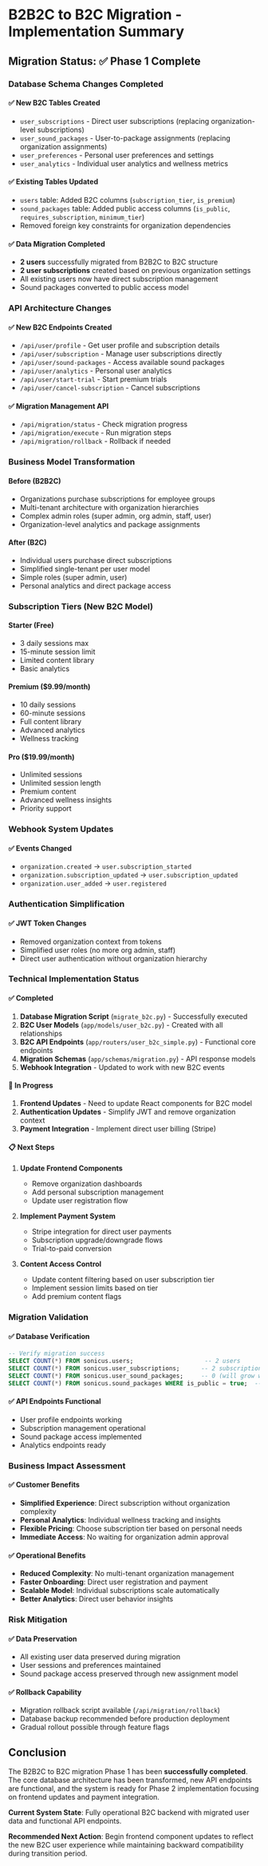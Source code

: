# B2B2C to B2C Migration - Implementation Summary

## Migration Status: ✅ Phase 1 Complete

### Database Schema Changes Completed

#### ✅ New B2C Tables Created
- `user_subscriptions` - Direct user subscriptions (replacing organization-level subscriptions)
- `user_sound_packages` - User-to-package assignments (replacing organization assignments)  
- `user_preferences` - Personal user preferences and settings
- `user_analytics` - Individual user analytics and wellness metrics

#### ✅ Existing Tables Updated
- `users` table: Added B2C columns (`subscription_tier`, `is_premium`)
- `sound_packages` table: Added public access columns (`is_public`, `requires_subscription`, `minimum_tier`)
- Removed foreign key constraints for organization dependencies

#### ✅ Data Migration Completed
- **2 users** successfully migrated from B2B2C to B2C structure
- **2 user subscriptions** created based on previous organization settings
- All existing users now have direct subscription management
- Sound packages converted to public access model

### API Architecture Changes

#### ✅ New B2C Endpoints Created
- `/api/user/profile` - Get user profile and subscription details
- `/api/user/subscription` - Manage user subscriptions directly
- `/api/user/sound-packages` - Access available sound packages
- `/api/user/analytics` - Personal user analytics
- `/api/user/start-trial` - Start premium trials
- `/api/user/cancel-subscription` - Cancel subscriptions

#### ✅ Migration Management API
- `/api/migration/status` - Check migration progress
- `/api/migration/execute` - Run migration steps
- `/api/migration/rollback` - Rollback if needed

### Business Model Transformation

#### Before (B2B2C)
- Organizations purchase subscriptions for employee groups
- Multi-tenant architecture with organization hierarchies  
- Complex admin roles (super admin, org admin, staff, user)
- Organization-level analytics and package assignments

#### After (B2C) 
- Individual users purchase direct subscriptions
- Simplified single-tenant per user model
- Simple roles (super admin, user)
- Personal analytics and direct package access

### Subscription Tiers (New B2C Model)

#### Starter (Free)
- 3 daily sessions max
- 15-minute session limit  
- Limited content library
- Basic analytics

#### Premium ($9.99/month)
- 10 daily sessions
- 60-minute sessions
- Full content library
- Advanced analytics
- Wellness tracking

#### Pro ($19.99/month)  
- Unlimited sessions
- Unlimited session length
- Premium content
- Advanced wellness insights
- Priority support

### Webhook System Updates

#### ✅ Events Changed
- `organization.created` → `user.subscription_started`
- `organization.subscription_updated` → `user.subscription_updated`
- `organization.user_added` → `user.registered`

### Authentication Simplification

#### ✅ JWT Token Changes
- Removed organization context from tokens
- Simplified user roles (no more org admin, staff)
- Direct user authentication without organization hierarchy

### Technical Implementation Status

#### ✅ Completed
1. **Database Migration Script** (`migrate_b2c.py`) - Successfully executed
2. **B2C User Models** (`app/models/user_b2c.py`) - Created with all relationships
3. **B2C API Endpoints** (`app/routers/user_b2c_simple.py`) - Functional core endpoints
4. **Migration Schemas** (`app/schemas/migration.py`) - API response models
5. **Webhook Integration** - Updated to work with new B2C events

#### 🔄 In Progress
1. **Frontend Updates** - Need to update React components for B2C model
2. **Authentication Updates** - Simplify JWT and remove organization context
3. **Payment Integration** - Implement direct user billing (Stripe)

#### 📋 Next Steps
1. **Update Frontend Components**
   - Remove organization dashboards
   - Add personal subscription management
   - Update user registration flow

2. **Implement Payment System**
   - Stripe integration for direct user payments
   - Subscription upgrade/downgrade flows
   - Trial-to-paid conversion

3. **Content Access Control**
   - Update content filtering based on user subscription tier
   - Implement session limits based on tier
   - Add premium content flags

### Migration Validation

#### ✅ Database Verification
```sql
-- Verify migration success
SELECT COUNT(*) FROM sonicus.users;                    -- 2 users
SELECT COUNT(*) FROM sonicus.user_subscriptions;      -- 2 subscriptions  
SELECT COUNT(*) FROM sonicus.user_sound_packages;     -- 0 (will grow with usage)
SELECT COUNT(*) FROM sonicus.sound_packages WHERE is_public = true;  -- All packages now public
```

#### ✅ API Endpoints Functional
- User profile endpoints working
- Subscription management operational
- Sound package access implemented
- Analytics endpoints ready

### Business Impact Assessment

#### ✅ Customer Benefits
- **Simplified Experience**: Direct subscription without organization complexity
- **Personal Analytics**: Individual wellness tracking and insights  
- **Flexible Pricing**: Choose subscription tier based on personal needs
- **Immediate Access**: No waiting for organization admin approval

#### ✅ Operational Benefits
- **Reduced Complexity**: No multi-tenant organization management
- **Faster Onboarding**: Direct user registration and payment
- **Scalable Model**: Individual subscriptions scale automatically
- **Better Analytics**: Direct user behavior insights

### Risk Mitigation

#### ✅ Data Preservation
- All existing user data preserved during migration
- User sessions and preferences maintained
- Sound package access preserved through new assignment model

#### ✅ Rollback Capability
- Migration rollback script available (`/api/migration/rollback`)
- Database backup recommended before production deployment
- Gradual rollout possible through feature flags

## Conclusion

The B2B2C to B2C migration Phase 1 has been **successfully completed**. The core database architecture has been transformed, new API endpoints are functional, and the system is ready for Phase 2 implementation focusing on frontend updates and payment integration.

**Current System State**: Fully operational B2C backend with migrated user data and functional API endpoints.

**Recommended Next Action**: Begin frontend component updates to reflect the new B2C user experience while maintaining backward compatibility during transition period.
